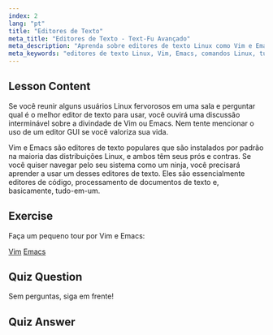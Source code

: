 ```yaml
---
index: 2
lang: "pt"
title: "Editores de Texto"
meta_title: "Editores de Texto - Text-Fu Avançado"
meta_description: "Aprenda sobre editores de texto Linux como Vim e Emacs. Descubra seus usos e importância para a navegação do sistema. Comece sua jornada com editores de texto Linux!"
meta_keywords: "editores de texto Linux, Vim, Emacs, comandos Linux, tutorial Linux, Linux para iniciantes, guia Linux"
---
```


## Lesson Content

Se você reunir alguns usuários Linux fervorosos em uma sala e perguntar qual é o melhor editor de texto para usar, você ouvirá uma discussão interminável sobre a divindade de Vim ou Emacs. Nem tente mencionar o uso de um editor GUI se você valoriza sua vida.

Vim e Emacs são editores de texto populares que são instalados por padrão na maioria das distribuições Linux, e ambos têm seus prós e contras. Se você quiser navegar pelo seu sistema como um ninja, você precisará aprender a usar um desses editores de texto. Eles são essencialmente editores de código, processamento de documentos de texto e, basicamente, tudo-em-um.

## Exercise

Faça um pequeno tour por Vim e Emacs:

[Vim](http://www.vim.org/)
[Emacs](https://www.gnu.org/software/emacs/)

## Quiz Question

Sem perguntas, siga em frente!

## Quiz Answer
